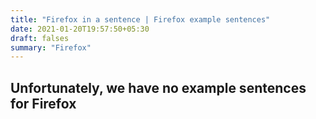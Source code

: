 ```yaml
---
title: "Firefox in a sentence | Firefox example sentences"
date: 2021-01-20T19:57:50+05:30
draft: falses
summary: "Firefox"
---
```

## Unfortunately, we have no example sentences for Firefox                 
